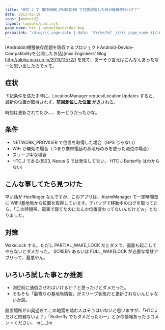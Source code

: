 ```yaml
---
title: "HTC J で NETWORK_PROVIDER で位置測位した時の機種依存バグ？"
date: 2013-02-19
tags: [Android]
layout: layouts/post.njk
page_name: htc-j-networkprovider-bug
permalink: "/blog/{{ page.date | date: '%Y/%m/%d' }}/{{ page_name }}/index.html"
---
```

[Androidの機種依存問題を吸収するプロジェクトAndroid-Device-Compatibilityを公開したお話](mixi Engineers' Blog http://alpha.mixi.co.jp/2013/11572/) を見て、あーそう言えばこんなんあったなーと思い出したのでメモ。

## 症状
下記条件を満たす時に、LocationManager.requestLocationUpdates すると、最新の位置が取得されず、**前回測位した位置** が返される。

時刻は更新されてたか、、、あーどうだったかな。

<!-- more -->

## 条件

* NETWORK_PROVIDER で位置を取得した場合（GPS じゃない）
* WiFi が無効の場合（つまり携帯電話の基地局のみを使った測位の場合）
* スリープ中な場合
* HTC J である(IS03, Nexus S では発生してない。 HTC J Butterfly はわからない)

## こんな事してたら見つけた
早い話が HexRinger なんですが、このアプリは、AlarmManager で一定時間毎に WiFi/基地局から位置を取得しています。デバッグで移動中のログを取ってたら、「この時間帯、電車で寝てたのになんか位置変わってないんだけどｗ」となりました。

## 対策
WakeLock する。ただし PARTIAL_WAKE_LOCK だとダメで、画面も起こしてやらないとダメだった。
SCREEN あるいは FULL_WAKELOCK が必要な常駐アプリって、最悪やん。

## いろいろ試した事とか推測
* 測位前に通信させればいけるか？と思ったけどダメだった。
* そもそも「最寄りの基地局情報」がスリープ状態だと更新されないんじゃないか説。


設置場所が山奥過ぎてこの地雷を踏む人はそうはいないと思いますが、「HTC J だけど問題ないよ？」「Butterfly でもダメだったわー」とかの情報あったらコメントください。 m(_ _)m